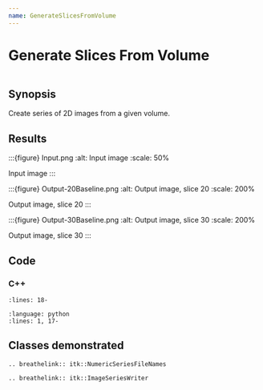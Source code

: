 ```yaml
---
name: GenerateSlicesFromVolume
---
```


# Generate Slices From Volume

```{index} single: ImageSeriesWriter single: NumericSeriesFileNames
```

## Synopsis

Create series of 2D images from a given volume.

## Results

:::{figure} Input.png
:alt: Input image
:scale: 50%

Input image
:::

:::{figure} Output-20Baseline.png
:alt: Output image, slice 20
:scale: 200%

Output image, slice 20
:::

:::{figure} Output-30Baseline.png
:alt: Output image, slice 30
:scale: 200%

Output image, slice 30
:::

## Code

### C++

```{literalinclude} Code.cxx
:lines: 18-
```

```{literalinclude} Code.py
:language: python
:lines: 1, 17-
```

## Classes demonstrated

```{eval-rst}
.. breathelink:: itk::NumericSeriesFileNames
```

```{eval-rst}
.. breathelink:: itk::ImageSeriesWriter
```
